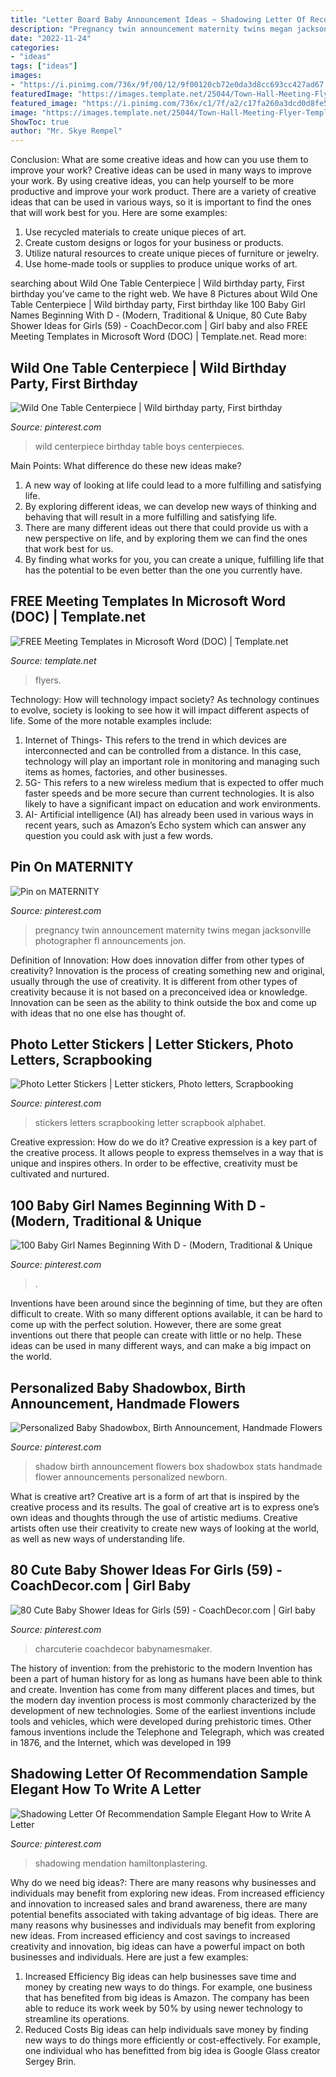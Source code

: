 ```yaml
---
title: "Letter Board Baby Announcement Ideas ~ Shadowing Letter Of Recommendation Sample Elegant How To Write A Letter"
description: "Pregnancy twin announcement maternity twins megan jacksonville photographer fl announcements jon"
date: "2022-11-24"
categories:
- "ideas"
tags: ["ideas"]
images:
- "https://i.pinimg.com/736x/9f/00/12/9f00120cb72e0da3d8cc693cc427ad67.jpg"
featuredImage: "https://images.template.net/25044/Town-Hall-Meeting-Flyer-Template.jpeg"
featured_image: "https://i.pinimg.com/736x/c1/7f/a2/c17fa260a3dcd0d8fe5cffde8ea1c1ee.jpg"
image: "https://images.template.net/25044/Town-Hall-Meeting-Flyer-Template.jpeg"
ShowToc: true
author: "Mr. Skye Rempel"
---
```



Conclusion: What are some creative ideas and how can you use them to improve your work?
Creative ideas can be used in many ways to improve your work. By using creative ideas, you can help yourself to be more productive and improve your work product. There are a variety of creative ideas that can be used in various ways, so it is important to find the ones that will work best for you. Here are some examples: 
1. Use recycled materials to create unique pieces of art.
2. Create custom designs or logos for your business or products.
3. Utilize natural resources to create unique pieces of furniture or jewelry.
4. Use home-made tools or supplies to produce unique works of art.

	

		
searching about Wild One Table Centerpiece | Wild birthday party, First birthday you've came to the right web. We have 8 Pictures about Wild One Table Centerpiece | Wild birthday party, First birthday like 100 Baby Girl Names Beginning With D - (Modern, Traditional &amp; Unique, 80 Cute Baby Shower Ideas for Girls (59) - CoachDecor.com | Girl baby and also FREE Meeting Templates in Microsoft Word (DOC) | Template.net. Read more:
		
    
## Wild One Table Centerpiece | Wild Birthday Party, First Birthday

<img loading=lazy src="https://i.pinimg.com/736x/9f/00/12/9f00120cb72e0da3d8cc693cc427ad67.jpg" onerror="this.onerror=null;this.src='https://tse1.mm.bing.net/th?id=OIP._UOMSyLaoVw_9Eco2yHetQHaJ4&amp;pid=15.1';" alt="Wild One Table Centerpiece | Wild birthday party, First birthday">

_Source: pinterest.com_

>wild centerpiece birthday table boys centerpieces. 

	

Main Points: What difference do these new ideas make?
1. A new way of looking at life could lead to a more fulfilling and satisfying life.
2. By exploring different ideas, we can develop new ways of thinking and behaving that will result in a more fulfilling and satisfying life.
3. There are many different ideas out there that could provide us with a new perspective on life, and by exploring them we can find the ones that work best for us.
4. By finding what works for you, you can create a unique, fulfilling life that has the potential to be even better than the one you currently have.

    
## FREE Meeting Templates In Microsoft Word (DOC) | Template.net

<img loading=lazy src="https://images.template.net/25044/Town-Hall-Meeting-Flyer-Template.jpeg" onerror="this.onerror=null;this.src='https://tse3.mm.bing.net/th?id=OIP.ueGY3KOdTO-5v32R0jXHeQHaJl&amp;pid=15.1';" alt="FREE Meeting Templates in Microsoft Word (DOC) | Template.net">

_Source: template.net_

>flyers. 

	

Technology: How will technology impact society?
As technology continues to evolve, society is looking to see how it will impact different aspects of life. Some of the more notable examples include:
1. Internet of Things- This refers to the trend in which devices are interconnected and can be controlled from a distance. In this case, technology will play an important role in monitoring and managing such items as homes, factories, and other businesses. 
2. 5G- This refers to a new wireless medium that is expected to offer much faster speeds and be more secure than current technologies. It is also likely to have a significant impact on education and work environments. 
3. AI- Artificial intelligence (AI) has already been used in various ways in recent years, such as Amazon’s Echo system which can answer any question you could ask with just a few words.

    
## Pin On MATERNITY

<img loading=lazy src="https://i.pinimg.com/736x/ce/c5/2c/cec52c4fdf5c0094850341e5c16b9eb9--twin-pregnancy-announcements-twins-announcement-ideas.jpg" onerror="this.onerror=null;this.src='https://tse1.mm.bing.net/th?id=OIP.S1IvXOW-ldJ0HdZV4tVQqgHaLy&amp;pid=15.1';" alt="Pin on MATERNITY">

_Source: pinterest.com_

>pregnancy twin announcement maternity twins megan jacksonville photographer fl announcements jon. 

	

Definition of Innovation: How does innovation differ from other types of creativity?
Innovation is the process of creating something new and original, usually through the use of creativity. It is different from other types of creativity because it is not based on a preconceived idea or knowledge. Innovation can be seen as the ability to think outside the box and come up with ideas that no one else has thought of.

    
## Photo Letter Stickers | Letter Stickers, Photo Letters, Scrapbooking

<img loading=lazy src="https://i.pinimg.com/736x/34/2b/ce/342bce4401ac5bcddfa2295eef5b33aa--photo-letters-scrapbooking-stickers.jpg" onerror="this.onerror=null;this.src='https://tse3.mm.bing.net/th?id=OIP.e3rLnXh_6jLiBALXqKvwPwHaHa&amp;pid=15.1';" alt="Photo Letter Stickers | Letter stickers, Photo letters, Scrapbooking">

_Source: pinterest.com_

>stickers letters scrapbooking letter scrapbook alphabet. 

	

Creative expression: How do we do it?
Creative expression is a key part of the creative process. It allows people to express themselves in a way that is unique and inspires others. In order to be effective, creativity must be cultivated and nurtured.

    
## 100 Baby Girl Names Beginning With D - (Modern, Traditional &amp; Unique

<img loading=lazy src="https://i.pinimg.com/736x/14/a2/ee/14a2eed78f84699d9cfe0fd7900f4d2b.jpg" onerror="this.onerror=null;this.src='https://tse4.mm.bing.net/th?id=OIP.Nx8wn0XaefwCXl-S6jBmIQHaLG&amp;pid=15.1';" alt="100 Baby Girl Names Beginning With D - (Modern, Traditional &amp; Unique">

_Source: pinterest.com_

>. 

	

Inventions have been around since the beginning of time, but they are often difficult to create. With so many different options available, it can be hard to come up with the perfect solution. However, there are some great inventions out there that people can create with little or no help. These ideas can be used in many different ways, and can make a big impact on the world.

    
## Personalized Baby Shadowbox, Birth Announcement, Handmade Flowers

<img loading=lazy src="https://i.pinimg.com/736x/c1/7f/a2/c17fa260a3dcd0d8fe5cffde8ea1c1ee.jpg" onerror="this.onerror=null;this.src='https://tse1.mm.bing.net/th?id=OIP.3FIh2U-o-v7sAowlpanNDwHaF4&amp;pid=15.1';" alt="Personalized Baby Shadowbox, Birth Announcement, Handmade Flowers">

_Source: pinterest.com_

>shadow birth announcement flowers box shadowbox stats handmade flower announcements personalized newborn. 

	

What is creative art?
Creative art is a form of art that is inspired by the creative process and its results. The goal of creative art is to express one’s own ideas and thoughts through the use of artistic mediums. Creative artists often use their creativity to create new ways of looking at the world, as well as new ways of understanding life.

    
## 80 Cute Baby Shower Ideas For Girls (59) - CoachDecor.com | Girl Baby

<img loading=lazy src="https://i.pinimg.com/736x/02/62/a5/0262a5ee51c2d8d72790f82349abe9ee.jpg" onerror="this.onerror=null;this.src='https://tse4.mm.bing.net/th?id=OIP.r5WG2f5Mk7HeV_ZlkQ509wHaJ3&amp;pid=15.1';" alt="80 Cute Baby Shower Ideas for Girls (59) - CoachDecor.com | Girl baby">

_Source: pinterest.com_

>charcuterie coachdecor babynamesmaker. 

	

The history of invention: from the prehistoric to the modern
Invention has been a part of human history for as long as humans have been able to think and create. Invention has come from many different places and times, but the modern day invention process is most commonly characterized by the development of new technologies. Some of the earliest inventions include tools and vehicles, which were developed during prehistoric times. Other famous inventions include the Telephone and Telegraph, which was created in 1876, and the Internet, which was developed in 199
    
## Shadowing Letter Of Recommendation Sample Elegant How To Write A Letter

<img loading=lazy src="https://i.pinimg.com/736x/41/d5/f6/41d5f659a05cf22f6876001d455adb4d.jpg" onerror="this.onerror=null;this.src='https://tse3.mm.bing.net/th?id=OIP.4G5t8OWb6U6oXlZurDCefwHaJ3&amp;pid=15.1';" alt="Shadowing Letter Of Recommendation Sample Elegant How to Write A Letter">

_Source: pinterest.com_

>shadowing mendation hamiltonplastering. 

	

Why do we need big ideas?: There are many reasons why businesses and individuals may benefit from exploring new ideas. From increased efficiency and innovation to increased sales and brand awareness, there are many potential benefits associated with taking advantage of big ideas.
There are many reasons why businesses and individuals may benefit from exploring new ideas. From increased efficiency and cost savings to increased creativity and innovation, big ideas can have a powerful impact on both businesses and individuals. Here are just a few examples:
1. Increased Efficiency
Big ideas can help businesses save time and money by creating new ways to do things. For example, one business that has benefited from big ideas is Amazon. The company has been able to reduce its work week by 50% by using newer technology to streamline its operations.
2. Reduced Costs
Big ideas can help individuals save money by finding new ways to do things more efficiently or cost-effectively. For example, one individual who has benefitted from big idea is Google Glass creator Sergey Brin.

